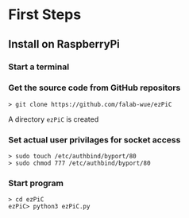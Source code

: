# First Steps

## Install on RaspberryPi

### Start a terminal

### Get the source code from GitHub repositors

```
> git clone https://github.com/falab-wue/ezPiC
```

A directory `ezPiC` is created

### Set actual user privilages for socket access

```
> sudo touch /etc/authbind/byport/80
> sudo chmod 777 /etc/authbind/byport/80
```

### Start program

```
> cd ezPiC
ezPiC> python3 ezPiC.py
```
